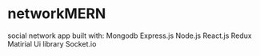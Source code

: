 # networkMERN
social network app built with: 
Mongodb
Express.js
Node.js
React.js
Redux
Matirial Ui library
Socket.io
